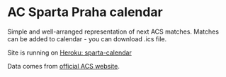 # AC Sparta Praha calendar

Simple and well-arranged representation of next ACS matches. Matches can be added to calendar - you can download .ics file.

Site is running on [Heroku: sparta-calendar](http://sparta-calendar.herokuapp.com/) 

Data comes from [official ACS website](http://www.sparta.cz/srv/www/cs/football/match/viewNextMatches.do).